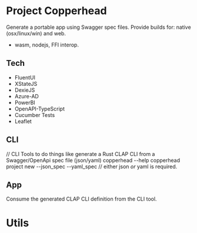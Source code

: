 # Project Copperhead

Generate a portable app using Swagger spec files.
Provide builds for: native (osx/linux/win) and web.

- wasm, nodejs, FFI interop.

## Tech

* FluentUI
* XStateJS
* DexieJS
* Azure-AD
* PowerBI
* OpenAPI-TypeScript
* Cucumber Tests
* Leaflet

## CLI

// CLI Tools to do things like generate a Rust CLAP CLI from a Swagger/OpenApi spec file (json/yaml)
copperhead --help
copperhead project new --json_spec <base64> --yaml_spec <base64> // either json _or_ yaml is required.

## App

Consume the generated CLAP CLI definition from the CLI tool. 

# Utils

